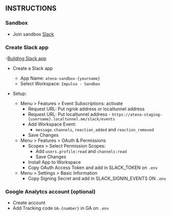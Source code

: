 ## INSTRUCTIONS

### Sandbox

- Join sandbox [Slack](https://join.slack.com/t/impulso-sandbox/shared_invite/enQtNDQwODY3MzcxNDEzLTc1NTlkODA4NmY0YjJkZWYyMWRiOTE2MTA5YzczMzVhNzQzZDY0ZDVkYjI3ZDFlMTQ2ZmFmOTRmODNmMWRhOGY)

### Create Slack app

-[Building Slack app](https://api.slack.com/slack-apps)
- Create a Slack app

  - App Name: `atena-sandbox-{yourname}`
  - Select Workspace: `Impulso - Sandbox`

- Setup:
  - Menu > Features > Event Subscriptions: activate
    - Request URL: Put ngrok address or localtunnel address
    - Request URL: Put localtunnel address - `https://atena-staging-{username}.localtunnel.me/slack/events`
    - Add Workspace Event:
      - `message.channels`, `reaction_added` and `reaction_removed`
    - Save Changes
  - Menu > Features > OAuth & Permissions
    - Scopes > Select Permission Scopes:
      - Add `users.profile:read` and `channels:read`
      - Save Changes
    - Install App to Workspace
    - Copy OAuth Access Token and add in SLACK_TOKEN on `.env`
  - Menu > Settings > Basic Information
    - Copy Signing Secret and add in SLACK_SIGNIN_EVENTS ON `.env`

### Google Analytcs account (optional)

- Create account
- Add Tracking code `UA-{number}` in GA on `.env`
